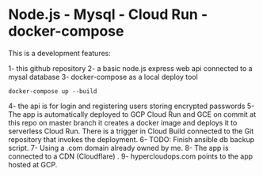 # Node.js - Mysql - Cloud Run -docker-compose

 This is a development features: 

1- this github repository
2- a basic node.js express web api connected to a mysal database
3- docker-compose as a local deploy tool

``
docker-compose up --build
``

4- the api is for login and registering users storing encrypted passwords
5- The app is automatically deployed to GCP Cloud Run and GCE on commit at this repo on master branch it creates a docker image and deploys it to serverless Cloud Run. There is a trigger in Cloud Build connected to the Git repository that invokes the deployment.
6- TODO: Finish ansible db backup script.
7- Using a .com domain already owned by me.
8- The app is connected to a CDN (Cloudflare) .
9- hypercloudops.com points to the app hosted at GCP.
